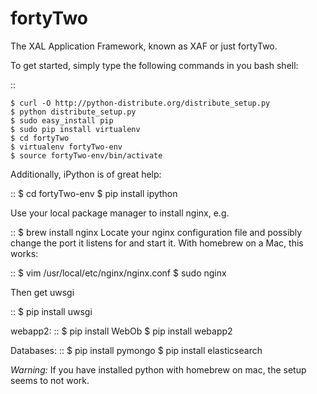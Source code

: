 fortyTwo
========

The XAL Application Framework, known as XAF or just fortyTwo. 


To get started, simply type the following commands in you bash shell:

::

    $ curl -O http://python-distribute.org/distribute_setup.py
    $ python distribute_setup.py
    $ sudo easy_install pip
    $ sudo pip install virtualenv
    $ cd fortyTwo
    $ virtualenv fortyTwo-env
    $ source fortyTwo-env/bin/activate

Additionally, iPython is of great help:

::
    $ cd fortyTwo-env
    $ pip install ipython

Use your local package manager to install nginx, e.g.

::
    $ brew install nginx
Locate your nginx configuration file and possibly change the port it listens for and start it. With homebrew on a Mac, this works:

::
    $ vim /usr/local/etc/nginx/nginx.conf
    $ sudo nginx

Then get uwsgi

::
    $ pip install uwsgi

webapp2:
::
    $ pip install WebOb
    $ pip install webapp2

Databases:
::
    $ pip install pymongo
    $ pip install elasticsearch

*Warning:* If you have installed python with homebrew on mac, the setup seems to not work.
